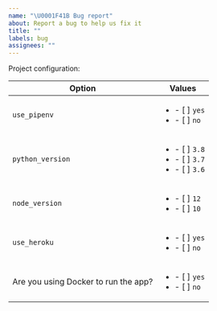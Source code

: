 ```yaml
---
name: "\U0001F41B Bug report"
about: Report a bug to help us fix it
title: ""
labels: bug
assignees: ""
---
```


<!--
Thank you for helping make this project better!

Please provide minimum reproducable examples and screenshots where relevant.
Always feel free to submit PRs for any bugs you discover.

Additionally, please complete the following section with the options you used to generate the project where you obvserve the bug.
-->

Project configuration:

|      Option                              |                                Values                                 |
|------------------------------------------|-----------------------------------------------------------------------|
| `use_pipenv`                             | <ul><li>- [ ] `yes`</li><li>- [ ] `no`</li></ul>                      |
| `python_version`                         | <ul><li>- [ ] `3.8`</li><li>- [ ] `3.7`</li><li>- [ ] `3.6`</li></ul> |
| `node_version`                           | <ul><li>- [ ] `12`</li><li>- [ ] `10`</li></ul>                       |
| `use_heroku`                             | <ul><li>- [ ] `yes`</li><li>- [ ] `no`</li></ul>                      |
| Are you using Docker to run the app?     | <ul><li>- [ ] `yes`</li><li>- [ ] `no`</li></ul>                      |
